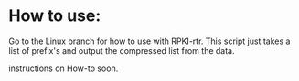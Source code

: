 # How to use:

Go to the Linux branch for how to use with RPKI-rtr.
This script just takes a list of prefix's and output the compressed list from the data. 

instructions on How-to soon.
